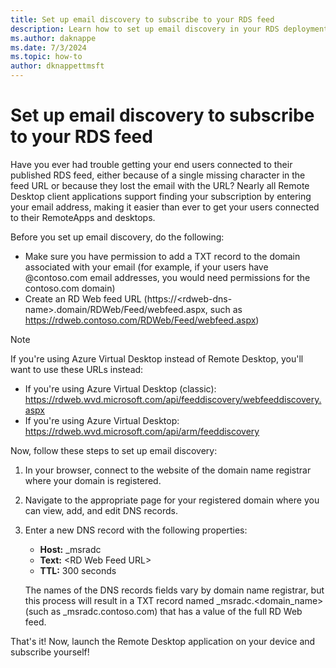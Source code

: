 ```yaml
---
title: Set up email discovery to subscribe to your RDS feed
description: Learn how to set up email discovery in your RDS deployment.
ms.author: daknappe
ms.date: 7/3/2024
ms.topic: how-to
author: dknappettmsft
---
```

# Set up email discovery to subscribe to your RDS feed

Have you ever had trouble getting your end users connected to their published RDS feed, either because of a single missing character in the feed URL or because they lost the email with the URL? Nearly all Remote Desktop client applications support finding your subscription by entering your email address, making it easier than ever to get your users connected to their RemoteApps and desktops.

Before you set up email discovery, do the following:

- Make sure you have permission to add a TXT record to the domain associated with your email (for example, if your users have @contoso.com email addresses, you would need permissions for the contoso.com domain)
- Create an RD Web feed URL (https://\<rdweb-dns-name\>.domain/RDWeb/Feed/webfeed.aspx, such as https://rdweb.contoso.com/RDWeb/Feed/webfeed.aspx)

>[!NOTE]
>If you're using Azure Virtual Desktop instead of Remote Desktop, you'll want to use these URLs instead:
>
>- If you're using Azure Virtual Desktop (classic): <https://rdweb.wvd.microsoft.com/api/feeddiscovery/webfeeddiscovery.aspx>
>- If you're using Azure Virtual Desktop: <https://rdweb.wvd.microsoft.com/api/arm/feeddiscovery>

Now, follow these steps to set up email discovery:

1. In your browser, connect to the website of the domain name registrar where your domain is registered.
2. Navigate to the appropriate page for your registered domain where you can view, add, and edit DNS records.
3. Enter a new DNS record with the following properties:
   - **Host:** _msradc
   - **Text:** \<RD Web Feed URL\>
   - **TTL:** 300 seconds

   The names of the DNS records fields vary by domain name registrar, but this process will result in a TXT record named _msradc.\<domain_name\> (such as _msradc.contoso.com) that has a value of the full RD Web feed.

That's it! Now, launch the Remote Desktop application on your device and subscribe yourself!
